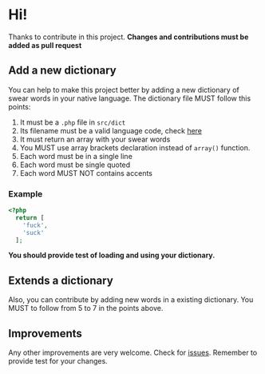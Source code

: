 # Hi!
Thanks to contribute in this project. **Changes and contributions must be added as pull request**

## Add a new dictionary

You can help to make this project better by adding a new dictionary of swear words in your native language. The dictionary file MUST follow this points:

1. It must be a `.php` file in `src/dict`
2. Its filename must be a valid language code, check [here](https://www.science.co.il/language/Locale-codes.php)
3. It must return an array with your swear words
4. You MUST use array brackets declaration instead of `array()` function.
5. Each word must be in a single line
6. Each word must be single quoted
7. Each word MUST NOT contains accents

### Example

```php
<?php
  return [
    'fuck',
    'suck'
  ];
```

**You should provide test of loading and using your dictionary.**

## Extends a dictionary

Also, you can contribute by adding new words in a existing dictionary. You MUST to follow from 5 to 7 in the points above.

## Improvements

Any other improvements are very welcome. Check for [issues](https://github.com/iaa-inc/laravel-profane/issues). Remember to provide test for your changes.
